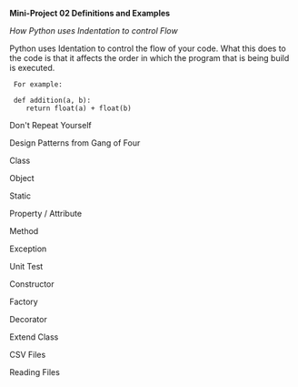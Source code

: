 **Mini-Project 02 Definitions and Examples**

*How Python uses Indentation to control Flow*
	
Python uses Identation to control the flow of your code. What this does to the code is that it affects the
order in which the program that is being build is executed. 

     For example:
	 
	 def addition(a, b):
		return float(a) + float(b)
			
			



Don't Repeat Yourself



Design Patterns from Gang of Four



Class



Object



Static



Property / Attribute



Method



Exception



Unit Test



Constructor



Factory



Decorator



Extend Class



CSV Files



Reading Files
